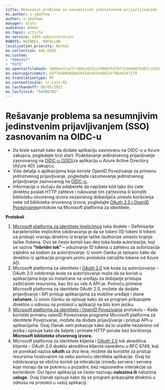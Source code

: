 ```yaml
---
title: Rešavanje problema sa nesumnjivim jedinstvenim prijavljivanjem (SSO) zasnovanim na OIDC-u
ms.author: v-jmathew
author: v-jmathew
manager: scotv
audience: Admin
ms.topic: article
ms.service: o365-administration
ROBOTS: NOINDEX, NOFOLLOW
localization_priority: Normal
ms.collection: Adm_O365
ms.custom:
- "9004357"
- "9375"
ms.openlocfilehash: 5880ee37a2fcc98b34231cc9960fb3f87fa184b07bd81ccd37d0ea5a78170af0
ms.sourcegitcommit: b5f7da89a650d2915dc652449623c78be6247175
ms.translationtype: MT
ms.contentlocale: sr-Latn-RS
ms.lasthandoff: 08/05/2021
ms.locfileid: "54105792"
---
```

# <a name="troubleshoot-oidc-based-seamless-single-sign-on-sso-issues"></a>Rešavanje problema sa nesumnjivim jedinstvenim prijavljivanjem (SSO) zasnovanim na OIDC-u

- Da biste saznali kako da dodate aplikaciju zasnovanu na OIDC-u u Azure zakupca, pogledajte brzi start: Podešavanje jedinstvenog prijavljivanje zasnovanog na [OIDC-u (SSO)](https://docs.microsoft.com/azure/active-directory/manage-apps/add-application-portal-setup-oidc-sso)za aplikaciju u Azure Active Directory (Azure AD) zakupcu.
- Više detalja o aplikacijama koje koriste OpenID Povezivanje za primenu jedinstvenog prijavljivanje, pogledajte razumevanje jedinstvenog prijavljivanje zasnovanog na [OIDC-u.](https://docs.microsoft.com/azure/active-directory/manage-apps/configure-oidc-single-sign-on)
- Informacije u slučaju da odaberete da napišete kôd tako što ćete direktno poslati HTTP zahteve i rukovanje tim zahtevima ili koristiti biblioteku otvorenog izvora nezavisnog dobavljača umesto korišćenja neke od biblioteka otvorenog izvora, pogledajte [OAuth 2.0 i OpenID Povezivanje](https://docs.microsoft.com/azure/active-directory/develop/active-directory-v2-protocols)protokole na Microsoft platforma za identitete.

**Protokoli**

1. [Microsoft platforma za identitete implicitnog](https://docs.microsoft.com/azure/active-directory/develop/v2-oauth2-implicit-grant-flow) toka dodele – Definisanje karakteristike implicitne odobravanja je da se tokeni (ID tokeni ili tokeni za pristup) vraćaju direktno iz krajnje tačke /authorize umesto krajnje tačke /tokena. Ovo se često koristi kao deo toka koda autorizacije, koji se naziva **"hibridni tok" –** oduzivanje ID tokena u zahtevu za autorizacija zajedno sa kodom za autorizovanje. U ovom članku je opisano kako da direktno iz aplikacije program protiv protokola zatražite tokene od Azure AD.
2. Microsoft platforma za identitete i [OAuth 2.0](https://docs.microsoft.com/azure/active-directory/develop/v2-oauth2-auth-code-flow) tok koda za autorizovanje – OAuth 2.0 odobrenje koda za autorizovanje može da se koristi u aplikacijama koje su instalirane na uređaju za dobijanje pristupa zaštićenim resursima, kao što su veb A API-je. Pomoću primene Microsoft platforma za identitete OAuth 2.0, možete da dodate prijavljivanje i API pristup aplikacijama za mobilne uređaje i stone **računare.** U ovom članku se opisuje kako da se program prikazujete direktno u odnosu na protokol u aplikaciji na bilo kom jeziku.
3. [Microsoft platforma za identitete i OpenID Povezivanje](https://docs.microsoft.com/azure/active-directory/develop/v2-protocols-oidc) protokolu – Kada koristite primenu openID Povezivanje programa Microsoft platforma za identitete Povezivanje, možete da dodate prijavljivanje i pristup API-u aplikacijama. Ovaj članak vam pokazuje kako da to uradite nezavisno od jezika i opisuje kako da šaljete i primate HTTP poruke bez korišćenja **Microsoft biblioteke otvorenog izvora.**
4. Microsoft platforma za identitete klijenta i [OAuth 2.0](https://docs.microsoft.com/azure/active-directory/develop/v2-oauth2-client-creds-grant-flow) tok akreditiva klijenta – OAuth 2.0 dodelu akreditiva klijenta navedenu u RFC 6749, koji se ponekad naziva **oAuth** sa dva leva, možete da koristite za pristup resursima hostovanim na vebu pomoću identiteta aplikacije. Ovaj tip odobravanja se obično koristi za interakcije između servera i servera koje moraju da se pokrenu u pozadini, bez neposredne interakcije sa korisnikom. Ovi tipovi aplikacija se često nazivaju **nalozima ili** nalozima **usluge.** Ovaj članak opisuje kako da se program prikazujete direktno u odnosu na protokol u vašoj aplikaciji.
